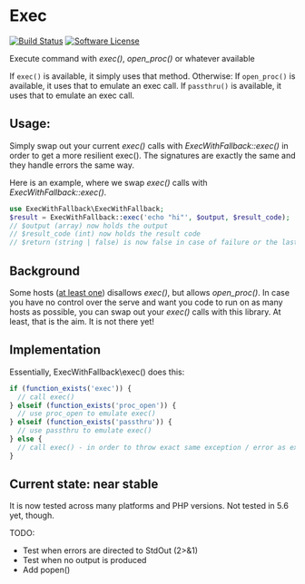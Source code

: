 # Exec

[![Build Status](https://github.com/rosell-dk/exec-with-fallback/actions/workflows/php.yml/badge.svg)](https://github.com/rosell-dk/exec-with-fallback/actions/workflows/php.yml)
[![Software License](https://img.shields.io/badge/license-MIT-brightgreen.svg?style=flat-square)](https://github.com/rosell-dk/exec-with-fallback/blob/master/LICENSE)


Execute command with *exec()*, *open_proc()* or whatever available

If `exec()` is available, it simply uses that method. Otherwise:
If `open_proc()` is available, it uses that to emulate an exec call.
If `passthru()` is available, it uses that to emulate an exec call.

## Usage:

Simply swap out your current *exec()* calls with *ExecWithFallback::exec()* in order to get a more resilient exec(). The signatures are exactly the same and they handle errors the same way.

Here is an example, where we swap *exec()* calls with *ExecWithFallback::exec()*.
```php
use ExecWithFallback\ExecWithFallback;
$result = ExecWithFallback::exec('echo "hi"', $output, $result_code);
// $output (array) now holds the output
// $result_code (int) now holds the result code
// $return (string | false) is now false in case of failure or the last line of the output
```

## Background
Some hosts ([at least one](https://wordpress.org/support/topic/php-8-and-exec-disabled-leads-to-fatal-error/#post-15103963)) disallows *exec()*, but allows *open_proc()*. In case you have no control over the serve and want you code to run on as many hosts as possible, you can swap out your *exec()* calls with this library. At least, that is the aim. It is not there yet!

## Implementation
Essentially, ExecWithFallback\exec() does this:
```php
if (function_exists('exec')) {
  // call exec()
} elseif (function_exists('proc_open')) {
  // use proc_open to emulate exec()
} elseif (function_exists('passthru')) {
  // use passthru to emulate exec()
} else {
  // call exec() - in order to throw exact same exception / error as exec() would do
}
```


## Current state: near stable
It is now tested across many platforms and PHP versions. Not tested in 5.6 yet, though.

TODO:
- Test when errors are directed to StdOut (2>&1)
- Test when no output is produced
- Add popen()
